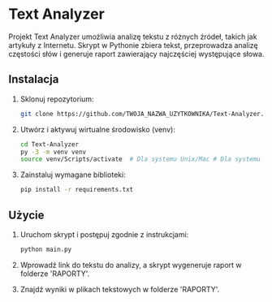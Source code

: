 # Text Analyzer

Projekt Text Analyzer umożliwia analizę tekstu z różnych źródeł, takich jak artykuły z Internetu. Skrypt w Pythonie zbiera tekst, przeprowadza analizę częstości słów i generuje raport zawierający najczęściej występujące słowa.

## Instalacja

1. Sklonuj repozytorium:

   ```bash
   git clone https://github.com/TWOJA_NAZWA_UZYTKOWNIKA/Text-Analyzer.git
   ```

2. Utwórz i aktywuj wirtualne środowisko (venv):

   ```bash
   cd Text-Analyzer
   py -3 -m venv venv
   source venv/Scripts/activate  # Dla systemu Unix/Mac # Dla systemu Windows
   ```

3. Zainstaluj wymagane biblioteki:

   ```bash
   pip install -r requirements.txt
   ```

## Użycie

1. Uruchom skrypt i postępuj zgodnie z instrukcjami:

   ```bash
   python main.py
   ```

2. Wprowadź link do tekstu do analizy, a skrypt wygeneruje raport w folderze 'RAPORTY'.

3. Znajdź wyniki w plikach tekstowych w folderze 'RAPORTY'.